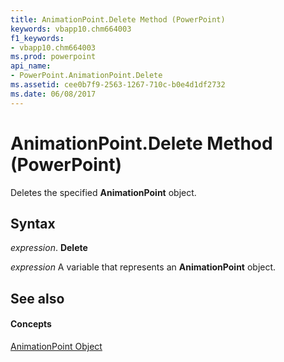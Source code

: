 ```yaml
---
title: AnimationPoint.Delete Method (PowerPoint)
keywords: vbapp10.chm664003
f1_keywords:
- vbapp10.chm664003
ms.prod: powerpoint
api_name:
- PowerPoint.AnimationPoint.Delete
ms.assetid: cee0b7f9-2563-1267-710c-b0e4d1df2732
ms.date: 06/08/2017
---
```



# AnimationPoint.Delete Method (PowerPoint)

Deletes the specified  **AnimationPoint** object.


## Syntax

 _expression_. **Delete**

 _expression_ A variable that represents an **AnimationPoint** object.


## See also


#### Concepts


[AnimationPoint Object](animationpoint-object-powerpoint.md)

